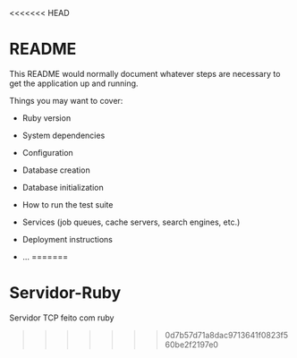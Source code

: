 <<<<<<< HEAD
# README

This README would normally document whatever steps are necessary to get the
application up and running.

Things you may want to cover:

* Ruby version

* System dependencies

* Configuration

* Database creation

* Database initialization

* How to run the test suite

* Services (job queues, cache servers, search engines, etc.)

* Deployment instructions

* ...
=======
# Servidor-Ruby
Servidor TCP feito com ruby
>>>>>>> 0d7b57d71a8dac9713641f0823f560be2f2197e0
